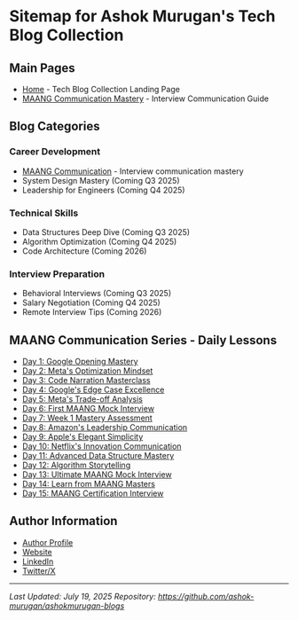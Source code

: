 # Sitemap for Ashok Murugan's Tech Blog Collection

## Main Pages
- [Home](/) - Tech Blog Collection Landing Page
- [MAANG Communication Mastery](/maang-communication-mastery/) - Interview Communication Guide

## Blog Categories

### Career Development
- [MAANG Communication](/maang-communication-mastery/) - Interview communication mastery
- System Design Mastery (Coming Q3 2025)
- Leadership for Engineers (Coming Q4 2025)

### Technical Skills  
- Data Structures Deep Dive (Coming Q3 2025)
- Algorithm Optimization (Coming Q4 2025)
- Code Architecture (Coming 2026)

### Interview Preparation
- Behavioral Interviews (Coming Q3 2025)
- Salary Negotiation (Coming Q4 2025)
- Remote Interview Tips (Coming 2026)

## MAANG Communication Series - Daily Lessons
- [Day 1: Google Opening Mastery](/maang-communication-mastery/day-01/)
- [Day 2: Meta's Optimization Mindset](/maang-communication-mastery/day-02/)
- [Day 3: Code Narration Masterclass](/maang-communication-mastery/day-03/)
- [Day 4: Google's Edge Case Excellence](/maang-communication-mastery/day-04/)
- [Day 5: Meta's Trade-off Analysis](/maang-communication-mastery/day-05/)
- [Day 6: First MAANG Mock Interview](/maang-communication-mastery/day-06/)
- [Day 7: Week 1 Mastery Assessment](/maang-communication-mastery/day-07/)
- [Day 8: Amazon's Leadership Communication](/maang-communication-mastery/day-08/)
- [Day 9: Apple's Elegant Simplicity](/maang-communication-mastery/day-09/)
- [Day 10: Netflix's Innovation Communication](/maang-communication-mastery/day-10/)
- [Day 11: Advanced Data Structure Mastery](/maang-communication-mastery/day-11/)
- [Day 12: Algorithm Storytelling](/maang-communication-mastery/day-12/)
- [Day 13: Ultimate MAANG Mock Interview](/maang-communication-mastery/day-13/)
- [Day 14: Learn from MAANG Masters](/maang-communication-mastery/day-14/)
- [Day 15: MAANG Certification Interview](/maang-communication-mastery/day-15/)

## Author Information
- [Author Profile](https://github.com/ashok-murugan/ashok-murugan)
- [Website](https://ashokmurugan.com)
- [LinkedIn](https://linkedin.com/in/ashok-murugan)
- [Twitter/X](https://x.com/Ashok1Murugan)

---

*Last Updated: July 19, 2025*
*Repository: https://github.com/ashok-murugan/ashokmurugan-blogs*
